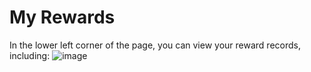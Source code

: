 # My Rewards
In the lower left corner of the page, you can view your reward records, including:
![image](https://github.com/user-attachments/assets/d6c537a4-e86b-435f-9efa-2a2db273d28e)
